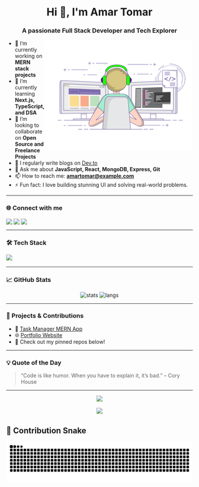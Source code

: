 <h1 align="center">Hi 👋, I'm Amar Tomar</h1>
<h3 align="center">A passionate Full Stack Developer and Tech Explorer</h3>

<img align="right" alt="Coding" width="400" src="https://raw.githubusercontent.com/devSouvik/devSouvik/master/gif3.gif" />

- 🔭 I’m currently working on **MERN stack projects**
- 🌱 I’m currently learning **Next.js, TypeScript, and DSA**
- 👯 I’m looking to collaborate on **Open Source and Freelance Projects**
- 📝 I regularly write blogs on [Dev.to](https://dev.to/)
- 💬 Ask me about **JavaScript, React, MongoDB, Express, Git**
- 📫 How to reach me: **amartomar@example.com**
- ⚡ Fun fact: I love building stunning UI and solving real-world problems.

---

### 🌐 Connect with me

<p align="left">
<a href="https://linkedin.com/in/your-linkedin" target="_blank"><img align="center" src="https://img.shields.io/badge/LinkedIn-%230077B5.svg?style=flat&logo=linkedin&logoColor=white" /></a>
<a href="https://github.com/your-github" target="_blank"><img align="center" src="https://img.shields.io/badge/GitHub-%2312100E.svg?style=flat&logo=github&logoColor=white" /></a>
<a href="mailto:amartomar@example.com"><img align="center" src="https://img.shields.io/badge/Gmail-D14836?style=flat&logo=gmail&logoColor=white" /></a>
</p>

---

### 🛠️ Tech Stack

<p align="left">
  <img src="https://skillicons.dev/icons?i=js,ts,react,nodejs,express,mongodb,git,github,html,css,tailwind,vscode,firebase" />
</p>

---

### 📈 GitHub Stats

<p align="center">
  <img src="https://github-readme-stats.vercel.app/api?username=your-github&show_icons=true&theme=github_dark" alt="stats" height="165" />
  <img src="https://github-readme-stats.vercel.app/api/top-langs/?username=your-github&layout=compact&theme=github_dark" alt="langs" height="165" />
</p>

---

### 🧠 Projects & Contributions

- 🔨 [Task Manager MERN App](https://github.com/your-github/task-manager)
- 🌐 [Portfolio Website](https://your-portfolio-link.com)
- 📁 Check out my pinned repos below!

---

### 💡 Quote of the Day

> “Code is like humor. When you have to explain it, it’s bad.” – Cory House

---

<p align="center">
  <img src="https://github-profile-trophy.vercel.app/?username=your-github&theme=gruvbox&margin-w=10&no-frame=true" />
</p>

<p align="center">
  <img src="https://activity-graph.herokuapp.com/graph?username=your-github&bg_color=0d1117&color=00bfff&line=00bfff&point=ffffff&area=true&hide_border=true" />
</p>

## 🐍 Contribution Snake

![snake gif](https://raw.githubusercontent.com/amar-tomar/amar-tomar/output/github-contribution-grid-snake.svg?palette=github-dark)


